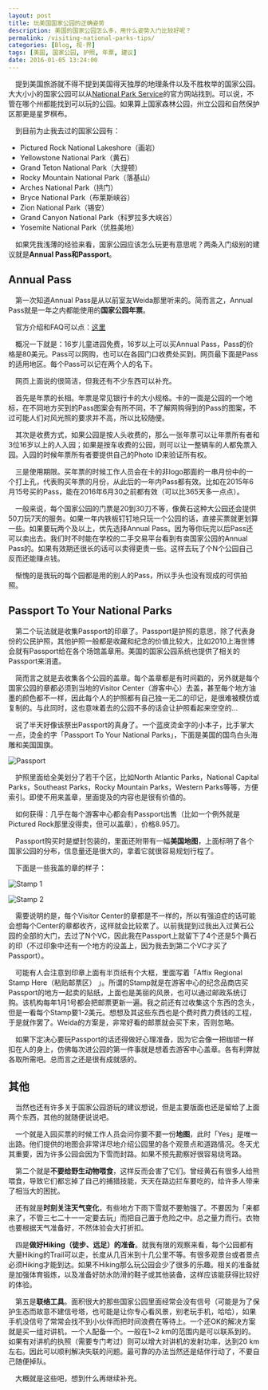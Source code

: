 ```yaml
---
layout: post
title: 玩美国国家公园的正确姿势
description: 美国的国家公园怎么多，用什么姿势入门比较好呢？
permalink: /visiting-national-parks-tips/
categories: [Blog, 视·界]
tags: [美国, 国家公园, 护照, 年票, 建议]
date: 2016-01-05 13:24:00
--- 
```


　提到美国旅游就不得不提到美国得天独厚的地理条件以及不胜枚举的国家公园。大大小小的国家公园可以从[National Park Service](http://nationalparks.org/explore-parks/find-park?gclid=Cj0KEQiAzai0BRCs2Yydo8yptuIBEiQAN3_lFiSCEyFCuXm_MkHRgseadrrte-WwwXJqYOtxR1THoZgaArn68P8HAQ)的官方网站找到。可以说，不管在哪个州都能找到可以玩的公园。如果算上国家森林公园，州立公园和自然保护区那更是星罗棋布。

　到目前为止我去过的国家公园有：

- Pictured Rock National Lakeshore（画岩）
- Yellowstone National Park（黄石）
- Grand Teton National Park（大提顿）
- Rocky Mountain National Park（落基山）
- Arches National Park（拱门）
- Bryce National Park（布莱斯峡谷）
- Zion National Park（锡安）
- Grand Canyon National Park（科罗拉多大峡谷）
- Yosemite National Park（优胜美地）

　如果凭我浅薄的经验来看，国家公园应该怎么玩更有意思呢？两条入门级别的建议就是**Annual Pass和Passport**。

## Annual Pass

　第一次知道Annual Pass是从以前室友Weida那里听来的。简而言之，Annual Pass就是一年之内都能使用的**国家公园年票**。

　官方介绍和FAQ可以点：[这里](http://store.usgs.gov/pass/annual.html)

　概况一下就是：16岁儿童进园免费，16岁以上可以买Annual Pass，Pass的价格是80美元。Pass可以网购，也可以在各园门口收费处买到。网页最下面是Pass的适用地区。每个Pass可以记在两个人的名下。

　网页上面说的很简洁，但我还有不少东西可以补充。

　首先是年票的长相。年票是常见银行卡的大小规格。卡的一面是公园的一个地标，在不同地方买到的Pass图案会有所不同，不了解网购得到的Pass的图案，不过可能人们对风光照的要求并不高，所以比较随便。

　其次是收费方式，如果公园是按人头收费的，那么一张年票可以让年票所有者和3位16岁以上的人入园；如果是按车收费的公园，则可以让一整辆车的人都免票入园。入园的时候年票所有者要提供自己的Photo ID来验证所有权。

　三是使用期限。买年票的时候工作人员会在卡的非logo那面的一串月份中的一个打上孔，代表购买年票的月份，从此后的一年内Pass都有效。比如在2015年6月15号买的Pass，能在2016年6月30之前都有效（可以比365天多一点点）。

　一般来说，每个国家公园的门票是20到30刀不等，像黄石这种大公园还会提供50刀玩7天的服务。如果一年内铁板钉钉地只玩一个公园的话，直接买票就更划算一些。如果要玩两个及以上，优先选择Annual Pass。因为等你玩完以后Pass还可以卖出去。我们时不时能在学校的二手交易平台看到有卖国家公园的Annual Pass的。如果有效期还很长的话可以卖得更贵一些。这样去玩了个N个公园自己反而还能赚点钱。

　惭愧的是我玩的每个园都是用的别人的Pass，所以手头也没有现成的可供拍照。

## Passport To Your National Parks

　第二个玩法就是收集Passport的印章了。Passport是护照的意思，除了代表身份的公民护照，其他护照一般都是收藏和纪念的价值比较大，比如2010上海世博会就有Passport给在各个场馆盖章用。美国的国家公园系统也提供了相关的Passport来消遣。

　简而言之就是去收集各个公园的盖章。每个盖章都是有时间戳的，另外就是每个国家公园的章都必须到当地的Visitor Center（游客中心）去盖，甚至每个地方油墨的颜色都不一样，因此每个人的护照都有自己独一无二的印记，是很难被模仿或复制的。与此同时，这也意味着去的公园不多的话会让护照看起来空空的…

　说了半天好像该祭出Passport的真身了。一个蓝皮烫金字的小本子，比手掌大一点，烫金的字「Passport To Your National Parks」，下面是美国的国鸟白头海雕和美国国旗。

![Passport](http://lanternd.qiniudn.com/Pic4Post/visiting-national-parks-tips/passport.jpg "Passport")

　护照里面给全美划分了若干个区，比如North Atlantic Parks，National Capital Parks，Southeast Parks，Rocky Mountain Parks，Western Parks等等，方便索引。即使不用来盖章，里面提及的内容也是很有价值的。

　如何获得：几乎在每个游客中心都会有Passport出售（比如一个例外就是Pictured Rock那里没得卖，但可以盖章），价格8.95刀。

　Passport购买时是塑封包装的，里面还附带有一幅**美国地图**，上面标明了各个国家公园的分布，信息量还是很大的，拿着它就很容易规划行程了。

　下面是一些我盖的章的样子：

![Stamp 1](http://lanternd.qiniudn.com/Pic4Post/visiting-national-parks-tips/stamps1.jpg "Stamps 1")

![Stamp 2](http://lanternd.qiniudn.com/Pic4Post/visiting-national-parks-tips/stamps2.jpg "Stamps 2")

　需要说明的是，每个Visitor Center的章都是不一样的，所以有强迫症的话可能会想每个Center的章都收齐，这样就会比较累了。以前我提到过我出入过黄石公园的全部的大门，去过了N个VC，因此我在Passport上就留下了4个还是5个黄石的印（不过印象中还有一个地方的没盖上，因为我去到第二个VC才买了Passport）。

　可能有人会注意到印章上面有半页纸有个大框，里面写着「Affix Regional Stamp Here（粘贴邮票区） 」。所谓的Stamp就是在游客中心的纪念品商店买Passport的地方一起卖的贴纸，上面也是美丽的风景，也可以通过邮政系统订购。该机构每年1月1号都会把邮票更新一遍。我之前还有过收集这个东西的念头，但是一看每个Stamp要1-2美元。想想及其这些东西也是个费时费力费钱的工程，于是就作罢了。Weida的方案是，非常好看的邮票就会买下来，否则忽略。

　如果下定决心要玩Passport的话还得做好心理准备，因为它会像一把枷锁一样扣在人的身上，仿佛每次进公园的第一件事就是想着去游客中心盖章。各有利弊就各取所需吧。总而言之还是很有成就感的。

## 其他

　当然也还有许多关于国家公园游玩的建议想说，但是主要版面也还是留给了上面两个东西，其他的就随便说说吧。

　一个就是入园买票的时候工作人员会问你要不要一份**地图**，此时「Yes」是唯一出路。他们提供的地图会非常详尽地介绍公园里的各个观景点和道路情况。冬天尤其重要，因为许多公园会因为下雪而封路。如果不预先勘察好很容易绕弯路。

　第二个就是**不要给野生动物喂食**，这样反而会害了它们。曾经黄石有很多人给熊喂食，导致它们都忘掉了自己的捕猎技能，天天在路边拦车要吃的，给许多人带来了相当大的困扰。

　还有就是**时刻关注天气变化**，有些地方下雨下雪就不要勉强了。不要因为「来都来了，不管三七二十一一定要去玩」而把自己置于危险之中。总之量力而行。衣物也要根据天气准备好，不然体验会大打折扣。

　四是**做好Hiking（徒步、远足）的准备**。就我有限的观察来看，每个公园都有大量Hiking的Trail可以走，长度从几百米到十几公里不等。有很多观景台或者景点必须Hiking才能到达。如果不Hiking那么玩公园会少了很多的乐趣。相关的准备就是加强体育锻炼，以及准备好防水防滑的鞋子或其他装备，这样应该能获得比较好的体验。

　第五是**联络工具**。面积很大的那些国家公园里面经常会没有信号（可能是为了保护生态而故意不建信号塔，也可能是让你专心看风景，别老玩手机，哈哈），如果手机没信号了常常会找不到小伙伴而把时间浪费在等待上。一个还OK的解决方案就是买一组对讲机，一个人配备一个。一般在1~2 km的范围内是可以联系到的。如果有对讲机的执照（需要专门考过）则可以增大对讲机的发射功率，达到20 km左右。因此可以顺利解决失联的问题。最可靠的办法当然还是结伴行动了，不要自己随便掉队。

　大概就是这些吧，想到什么再继续补充。
